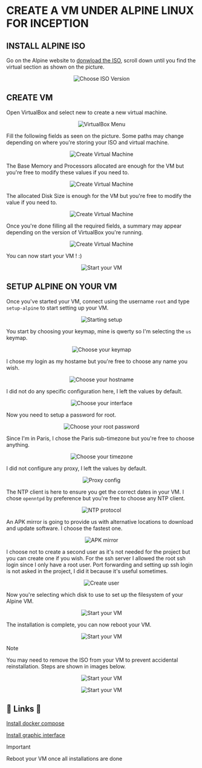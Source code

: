 # CREATE A VM UNDER ALPINE LINUX FOR INCEPTION
## INSTALL ALPINE ISO

Go on the Alpine website to [donwload the ISO](https://alpinelinux.org/downloads/), scroll down until you find the virtual section as shown on the picture.

<p align="center">
	<img src="images/00_choose_iso_version.png" alt="Choose ISO Version">
</p>

## CREATE VM
Open VirtualBox and select new to create a new virtual machine.
<p align="center">
	<img src="images/01_select_new.png" alt="VirtualBox Menu">
</p>

Fill the following fields as seen on the picture. Some paths may change depending on where you're storing your ISO and virtual machine.
<p align="center">
	<img src="images/02_VM_name_and_OS.png" alt="Create Virtual Machine">
</p>

The Base Memory and Processors allocated are enough for the VM but you're free to modify these values if you need to.
<p align="center">
	<img src="images/03_VM_hardware.png" alt="Create Virtual Machine">
</p>

The allocated Disk Size is enough for the VM but you're free to modify the value if you need to.
<p align="center">
	<img src="images/04_VM_VDI.png" alt="Create Virtual Machine">
</p>

Once you're done filling all the required fields, a summary may appear depending on the version of VirtualBox you're running.
<p align="center">
	<img src="images/05_VM_summary.png" alt="Create Virtual Machine">
</p>

You can now start your VM ! :)
<p align="center">
	<img src="images/06_select_start.png" alt="Start your VM">
</p>

## SETUP ALPINE ON YOUR VM
Once you've started your VM, connect using the username `root` and type `setup-alpine` to start setting up your VM.
<p align="center">
	<img src="images/07_welcome_message_and_start_setup.png" alt="Starting setup">
</p>

You start by choosing your keymap, mine is qwerty so I'm selecting the `us` keymap.
<p align="center">
	<img src="images/08_keymap.png" alt="Choose your keymap">
</p>

I chose my login as my hostame but you're free to choose any name you wish.
<p align="center">
	<img src="images/09_hostname.png" alt="Choose your hostname">
</p>

I did not do any specific configuration here, I left the values by default.
<p align="center">
	<img src="images/10_interface.png" alt="Choose your interface">
</p>

Now you need to setup a password for root.
<p align="center">
	<img src="images/11_root_password.png" alt="Choose your root password">
</p>

Since I'm in Paris, I chose the Paris sub-timezone but you're free to choose anything.
<p align="center">
	<img src="images/12_timezone.png" alt="Choose your timezone">
</p>

I did not configure any proxy, I left the values by default.
<p align="center">
	<img src="images/13_proxy.png" alt="Proxy config">
</p>

The NTP client is here to ensure you get the correct dates in your VM.
I chose `openntpd` by preference but you're free to choose any NTP client.
<p align="center">
	<img src="images/14_network_time_protocol.png" alt="NTP protocol">
</p>

An APK mirror is going to provide us with alternative locations to download and update software. I choose the fastest one.
<p align="center">
	<img src="images/15_APK_mirror.png" alt="APK mirror">
</p>

I choose not to create a second user as it's not needed for the project but you can create one if you wish. For the ssh server I allowed the root ssh login since I only have a root user. Port forwarding and setting up ssh login is not asked in the project, I did it because it's useful sometimes.
<p align="center">
	<img src="images/16_user.png" alt="Create user">
</p>

Now you're selecting which disk to use to set up the filesystem of your Alpine VM.
<p align="center">
	<img src="images/17_disk_and_install.png" alt="Start your VM">
</p>

The installation is complete, you can now reboot your VM.
<p align="center">
	<img src="images/18_installation_complete.png" alt="Start your VM">
</p>

> [!NOTE]
> You may need to remove the ISO from your VM to prevent accidental reinstallation. Steps are shown in images below.

<p align="center">
	<img src="images/19_remove_optical.png" alt="Start your VM">
</p>
<p align="center">
	<img src="images/19_remove_optical2.png" alt="Start your VM">
</p>

## 🔗 Links 🔗
[Install docker compose](https://geekscircuit.com/install-docker-docker-compose-on-alpine-linux/)

[Install graphic interface](https://www.linkedin.com/pulse/adding-gui-graphical-user-interface-our-alpine-linux-virtual-ionica)

> [!IMPORTANT]
> Reboot your VM once all installations are done
